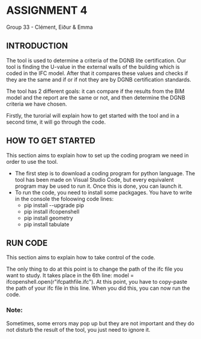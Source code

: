 # ASSIGNMENT 4
Group 33 - Clément, Eiður & Emma

## INTRODUCTION
The tool is used to determine a criteria of the DGNB lite certification. Our tool is finding the U-value in the external walls of the building which is coded in the IFC model. After that it compares these values and checks if they are the same and if or if not they are by DGNB certification standards.

The tool has 2 different goals: it can compare if the results from the BIM model and the report are the same or not, and then determine the DGNB criteria we have chosen.

Firstly, the turorial will explain how to get started with the tool and in a second time, it will go through the code.


## HOW TO GET STARTED
This section aims to explain how to set up the coding program we need in order to use the tool.

- The first step is to download a coding program for python language. The tool has been made on Visual Studio Code, but every equivalent program may be used to run it. Once this is done, you can launch it.
- To run the code, you need to install some packgages. You have to write in the console the foloowing code lines:
  - pip install --upgrade pip
  - pip install ifcopenshell
  - pip install geometry
  - pip install tabulate


## RUN CODE
This section aims to explain how to take control of the code.

The only thing to do at this point is to change the path of the ifc file you want to study. It takes place in the 6th line: model = ifcopenshell.open(r"ifcpathfile.ifc"). At this point, you have to copy-paste the path of your ifc file in this line. When you did this, you can now run the code.



### Note:
Sometimes, some errors may pop up but they are not important and they do not disturb the result of the tool, you just need to ignore it.


